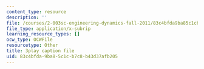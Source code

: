```yaml
---
content_type: resource
description: ''
file: /courses/2-003sc-engineering-dynamics-fall-2011/83c4bfda9ba85c1cb7c8b43d37afb205_fK9AGvLf3yw.vtt
file_type: application/x-subrip
learning_resource_types: []
ocw_type: OCWFile
resourcetype: Other
title: 3play caption file
uid: 83c4bfda-9ba8-5c1c-b7c8-b43d37afb205
---
```

